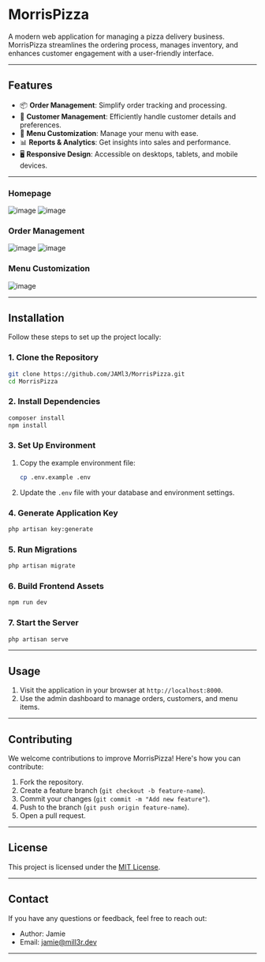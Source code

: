 # **MorrisPizza**

A modern web application for managing a pizza delivery business. MorrisPizza streamlines the ordering process, manages inventory, and enhances customer engagement with a user-friendly interface.

---

## **Features**
- 📦 **Order Management**: Simplify order tracking and processing.
- 🛒 **Customer Management**: Efficiently handle customer details and preferences.
- 🍕 **Menu Customization**: Manage your menu with ease.
- 📊 **Reports & Analytics**: Get insights into sales and performance.
- 🖥️ **Responsive Design**: Accessible on desktops, tablets, and mobile devices.

---

### **Homepage**
![image](https://github.com/user-attachments/assets/4ada9e00-a037-4d93-b43d-2a6b83f2e9f1)
![image](https://github.com/user-attachments/assets/853ca5e2-99da-426e-ae31-cefc8a03111d)



### **Order Management**
![image](https://github.com/user-attachments/assets/750da7d6-607b-4f35-a92b-5fac5010e892)
![image](https://github.com/user-attachments/assets/18b84411-f302-49df-848a-3b545622e72c)


### **Menu Customization**
![image](https://github.com/user-attachments/assets/97cf8fe0-a574-4f98-8455-fefe5db18bc8)


---

## **Installation**

Follow these steps to set up the project locally:

### **1. Clone the Repository**
```bash
git clone https://github.com/JAMl3/MorrisPizza.git
cd MorrisPizza
```

### **2. Install Dependencies**
```bash
composer install
npm install
```

### **3. Set Up Environment**
1. Copy the example environment file:
   ```bash
   cp .env.example .env
   ```
2. Update the `.env` file with your database and environment settings.

### **4. Generate Application Key**
```bash
php artisan key:generate
```

### **5. Run Migrations**
```bash
php artisan migrate
```

### **6. Build Frontend Assets**
```bash
npm run dev
```

### **7. Start the Server**
```bash
php artisan serve
```

---

## **Usage**
1. Visit the application in your browser at `http://localhost:8000`.
2. Use the admin dashboard to manage orders, customers, and menu items.

---

## **Contributing**
We welcome contributions to improve MorrisPizza! Here's how you can contribute:
1. Fork the repository.
2. Create a feature branch (`git checkout -b feature-name`).
3. Commit your changes (`git commit -m "Add new feature"`).
4. Push to the branch (`git push origin feature-name`).
5. Open a pull request.

---

## **License**
This project is licensed under the [MIT License](LICENSE).

---

## **Contact**
If you have any questions or feedback, feel free to reach out:
- Author: Jamie
- Email: jamie@mill3r.dev

---


